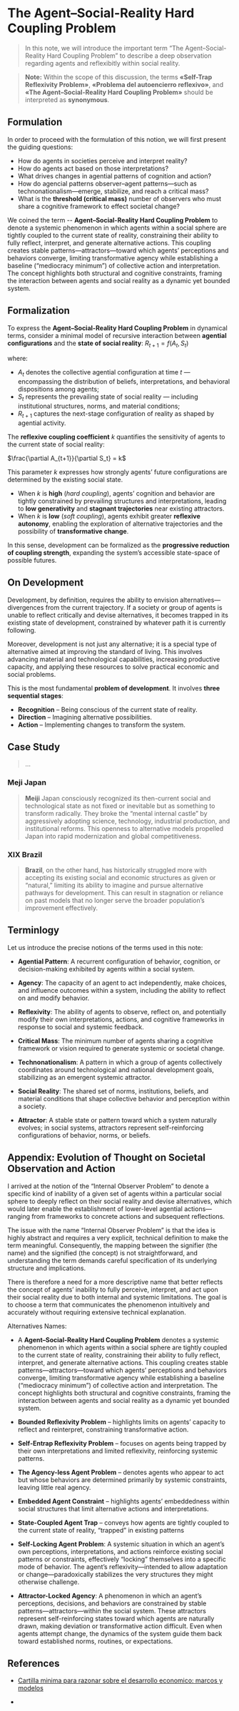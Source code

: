 # The Agent–Social-Reality Hard Coupling Problem


> In this note, we will introduce the important term “The Agent–Social-Reality Hard Coupling Problem” to describe a deep observation regarding agents  and reflexibitly within social reality.

> **Note:** Within the scope of this discussion, the terms **«Self-Trap Reflexivity Problem»**, **«Problema del autoencierro reflexivo»**, and **«The Agent–Social-Reality Hard Coupling Problem»** should be interpreted as **synonymous**.

## Formulation

In order to proceed with the formulation of this notion, we will first present the guiding questions:

- How do agents in  societies perceive and interpret reality?
- How do  agents  act based on those interpretations?
- What drives changes in agential patterns of cognition and action?
- How do  agencial patterns observer–agent patterns—such as technonationalism—emerge, stabilize, and reach a critical mass?
- What is the **threshold (critical mass)** number of observers who must share a cognitive framework to effect societal change?

We coined the term -- **Agent–Social-Reality Hard Coupling Problem** to denote a systemic phenomenon in which agents within a social sphere are tightly coupled to the current state of reality, constraining their ability to fully reflect, interpret, and generate alternative actions. This coupling creates stable patterns—attractors—toward which agents’ perceptions and behaviors converge, limiting transformative agency while establishing a baseline (“mediocracy minimum”) of collective action and interpretation. The concept highlights both structural and cognitive constraints, framing the interaction between agents and social reality as a dynamic yet bounded system.

## Formalization

To express the **Agent–Social-Reality Hard Coupling Problem** in dynamical terms, consider a minimal model of recursive interaction between **agential configurations** and the **state of social reality**: $R_{t+1} = f(A_t, S_t)$

where:

- $A_t$ denotes the collective agential configuration at time $t$ — encompassing the distribution of beliefs, interpretations, and behavioral dispositions among agents;
- $S_t$ represents the prevailing state of social reality — including institutional structures, norms, and material conditions;
- $R_{t+1}$ captures the next-stage configuration of reality as shaped by agential activity.

The **reflexive coupling coefficient**  $k$ quantifies the sensitivity of agents to the current state of social reality:

$\frac{\partial A_{t+1}}{\partial S_t} = k$

This parameter $k$ expresses how strongly agents’ future configurations are determined by the existing social state.

- When $k$ is **high** (*hard coupling*), agents’ cognition and behavior are tightly constrained by prevailing structures and interpretations, leading to **low generativity** and **stagnant trajectories** near existing attractors.
- When $k$ is **low** (*soft coupling*), agents exhibit greater **reflexive autonomy**, enabling the exploration of alternative trajectories and the possibility of **transformative change**.

In this sense, development can be formalized as the **progressive reduction of coupling strength**, expanding the system’s accessible state-space of possible futures.

## On Development

Development, by definition, requires the ability to envision alternatives—divergences from the current trajectory. If a society or group of agents is unable to reflect critically and devise alternatives, it becomes trapped in its existing state of development, constrained by whatever path it is currently following.

Moreover, development is not just any alternative; it is a special type of alternative aimed at improving the standard of living. This involves advancing material and technological capabilities, increasing productive capacity, and applying these resources to solve practical economic and social problems.

This is the most fundamental **problem of development**. It involves **three sequential stages**:

- **Recognition** – Being conscious of the current state of reality.
- **Direction** – Imagining alternative possibilities.
- **Action** – Implementing changes to transform the system.

## Case Study

> ...

### Meji Japan

> **Meiji** Japan consciously recognized its then-current social and technological state as not fixed or inevitable but as something to transform radically. They broke the “mental internal castle” by aggressively adopting science, technology, industrial production, and institutional reforms. This openness to alternative models propelled Japan into rapid modernization and global competitiveness.

### XIX Brazil

> **Brazil**, on the other hand, has historically struggled more with accepting its existing social and economic structures as given or “natural,” limiting its ability to imagine and pursue alternative pathways for development. This can result in stagnation or reliance on past models that no longer serve the broader population’s improvement effectively.

## Terminlogy

Let us introduce the precise notions of the terms used in this note:

- **Agential Pattern**: A recurrent configuration of behavior, cognition, or decision-making exhibited by agents within a social system.

- **Agency**: The capacity of an agent to act independently, make choices, and influence outcomes within a system, including the ability to reflect on and modify behavior.

- **Reflexivity**: The ability of agents to observe, reflect on, and potentially modify their own interpretations, actions, and cognitive frameworks in response to social and systemic feedback.

- **Critical Mass**: The minimum number of agents sharing a cognitive framework or vision required to generate systemic or societal change.

- **Technonationalism**: A pattern in which a group of agents collectively coordinates around technological and national development goals, stabilizing as an emergent systemic attractor.

- **Social Reality**: The shared set of norms, institutions, beliefs, and material conditions that shape collective behavior and perception within a society.

- **Attractor**: A stable state or pattern toward which a system naturally evolves; in social systems, attractors represent self-reinforcing configurations of behavior, norms, or beliefs.

## Appendix: Evolution of Thought on Societal Observation and Action

I arrived at the notion of the “Internal Observer Problem” to denote a specific kind of inability of a given set of agents within a particular social sphere to deeply reflect on their social reality and devise alternatives, which would later enable the establishment of lower-level agential actions—ranging from frameworks to concrete actions and subsequent reflections.

The issue with the name “Internal Observer Problem” is that the idea is highly abstract and requires a very explicit, technical definition to make the term meaningful. Consequently, the mapping between the signifier (the name) and the signified (the concept) is not straightforward, and understanding the term demands careful specification of its underlying structure and implications.

There is therefore a need for a more descriptive name that better reflects the concept of agents’ inability to fully perceive, interpret, and act upon their social reality due to both internal and systemic limitations. The goal is to choose a term that communicates the phenomenon intuitively and accurately without requiring extensive technical explanation.

Alternatives Names:

- A **Agent–Social-Reality Hard Coupling Problem** denotes a systemic phenomenon in which agents within a social sphere are tightly coupled to the current state of reality, constraining their ability to fully reflect, interpret, and generate alternative actions. This coupling creates stable patterns—attractors—toward which agents’ perceptions and behaviors converge, limiting transformative agency while establishing a baseline (“mediocracy minimum”) of collective action and interpretation. The concept highlights both structural and cognitive constraints, framing the interaction between agents and social reality as a dynamic yet bounded system.

- **Bounded Reflexivity Problem** – highlights limits on agents’ capacity to reflect and reinterpret, constraining transformative action.

- **Self-Entrap Reflexivity Problem** – focuses on agents being trapped by their own interpretations and limited reflexivity, reinforcing systemic patterns.

- **The Agency-less Agent Problem** – denotes agents who appear to act but whose behaviors are determined primarily by systemic constraints, leaving little real agency.

- **Embedded Agent Constraint** – highlights agents’ embeddedness within social structures that limit alternative actions and interpretations.

- **State-Coupled Agent Trap** – conveys how agents are tightly coupled to the current state of reality, “trapped” in existing patterns

- **Self-Locking Agent Problem**: A systemic situation in which an agent’s own perceptions, interpretations, and actions reinforce existing social patterns or constraints, effectively “locking” themselves into a specific mode of behavior. The agent’s reflexivity—intended to allow adaptation or change—paradoxically stabilizes the very structures they might otherwise challenge.

- **Attractor-Locked Agency**: A phenomenon in which an agent’s perceptions, decisions, and behaviors are constrained by stable patterns—attractors—within the social system. These attractors represent self-reinforcing states toward which agents are naturally drawn, making deviation or transformative action difficult. Even when agents attempt change, the dynamics of the system guide them back toward established norms, routines, or expectations.

## References

- [Cartilla minima para razonar sobre el desarrollo economico: marcos y modelos](./cartilla-minima-para-razonar-sobre-el-desarrollo-economico-marcos-y-modelos.md)

- []()
